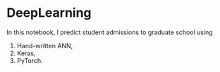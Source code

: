 # DeepLearning
In this notebook, I predict student admissions to graduate school using 
1. Hand-written ANN,
2. Keras, 
3. PyTorch.
